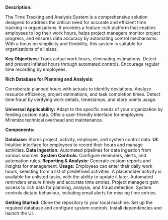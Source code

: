 **Description:**

The Time Tracking and Analysis System is a comprehensive solution designed to address the critical need for accurate and efficient time tracking in organizations. It provides a feature-rich platform that enables employees to log their work hours, helps project managers monitor project progress, and ensures data accuracy by automating control mechanisms. With a focus on simplicity and flexibility, this system is suitable for organizations of all sizes.

**Key Objectives:**
  Track actual work hours, eliminating estimations.
  Detect and prevent inflated hours through automated controls.
  Encourage regular time recording by employees.
  
**Rich Database for Planning and Analysis:**

  Corroborate planned hours with actuals to identify deviations.
  Analyze resource efficiency, project estimations, and task completion times.
  Detect time fraud by verifying work details, timestamps, and story points usage.
  
**Universal Applicability:**
Adapt to the specific needs of your organization by feeding custom data. Offer a user-friendly interface for employees. Minimize technical overhead and maintenance.

**Components:**

**Database:** Stores project, activity, employee, and system control data.
**UI:** Intuitive interface for employees to record their hours and manage activities.
**Data Ingestion:** Automated pipelines for data ingestion from various sources.
**System Controls:** Configure reminders, alerts, and automation rules.
**Reporting & Analysis:** Generate custom reports and insights for management.
**Usage:**
  Employees can enter their daily work hours, selecting from a list of predefined activities.
  A placeholder activity is available for unlisted tasks, with the ability to update it later.
  Automated reminders ensure timely and accurate time entries.
  Project managers gain access to rich data for planning, analysis, and fraud detection.
  System controls dictate behaviour, including email alerts for missing time entries.

**Getting Started:**
  Clone the repository to your local machine.
  Set up the required database and configure system controls.
  Install dependencies and launch the UI.
